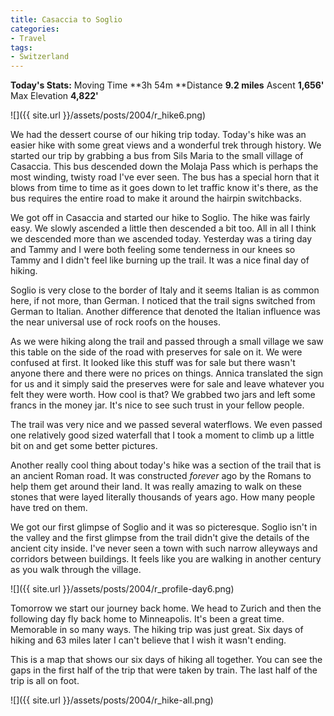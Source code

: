 ```yaml
---
title: Casaccia to Soglio
categories:
- Travel
tags:
- Switzerland
---
```


**Today's Stats:** Moving Time **3h 54m **Distance **9.2 miles** Ascent **1,656'** Max Elevation **4,822'**


![]({{ site.url }}/assets/posts/2004/r_hike6.png)

We had the dessert course of our hiking trip today. Today's hike was an easier hike with some great views and a wonderful trek through history. We started our trip by grabbing a bus from Sils Maria to the small village of Casaccia. This bus descended down the Molaja Pass which is perhaps the most winding, twisty road I've ever seen. The bus has a special horn that it blows from time to time as it goes down to let traffic know it's there, as the bus requires the entire road to make it around the hairpin switchbacks.

We got off in Casaccia and started our hike to Soglio. The hike was fairly easy. We slowly ascended a little then descended a bit too. All in all I think we descended more than we ascended today. Yesterday was a tiring day and Tammy and I were both feeling some tenderness in our knees so Tammy and I didn't feel like burning up the trail. It was a nice final day of hiking.

Soglio is very close to the border of Italy and it seems Italian is as common here, if not more, than German. I noticed that the trail signs switched from German to Italian. Another difference that denoted the Italian influence was the near universal use of rock roofs on the houses.

As we were hiking along the trail and passed through a small village we saw this table on the side of the road with preserves for sale on it. We were confused at first. It looked like this stuff was for sale but there wasn't anyone there and there were no prices on things. Annica translated the sign for us and it simply said the preserves were for sale and leave whatever you felt they were worth. How cool is that? We grabbed two jars and left some francs in the money jar. It's nice to see such trust in your fellow people.

The trail was very nice and we passed several waterflows. We even passed one relatively good sized waterfall that I took a moment to climb up a little bit on and get some better pictures.

Another really cool thing about today's hike was a section of the trail that is an ancient Roman road. It was constructed _forever_ ago by the Romans to help them get around their land. It was really amazing to walk on these stones that were layed literally thousands of years ago. How many people have tred on them.

We got our first glimpse of Soglio and it was so picteresque. Soglio isn't in the valley and the first glimpse from the trail didn't give the details of the ancient city inside. I've never seen a town with such narrow alleyways and corridors between buildings. It feels like you are walking in another century as you walk through the village.

![]({{ site.url }}/assets/posts/2004/r_profile-day6.png)

Tomorrow we start our journey back home. We head to Zurich and then the following day fly back home to Minneapolis. It's been a great time. Memorable in so many ways. The hiking trip was just great. Six days of hiking and 63 miles later I can't believe that I wish it wasn't ending.

This is a map that shows our six days of hiking all together. You can see the gaps in the first half of the trip that were taken by train. The last half of the trip is all on foot.

![]({{ site.url }}/assets/posts/2004/r_hike-all.png)
